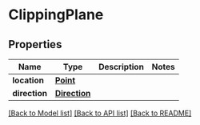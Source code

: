 # ClippingPlane

## Properties
Name | Type | Description | Notes
------------ | ------------- | ------------- | -------------
**location** | [**Point**](Point.md) |  | 
**direction** | [**Direction**](Direction.md) |  | 

[[Back to Model list]](../README.md#documentation-for-models) [[Back to API list]](../README.md#documentation-for-api-endpoints) [[Back to README]](../README.md)


